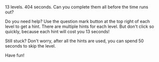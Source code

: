 13 levels. 404 seconds. Can you complete them all before the time runs out?

Do you need help? Use the question mark button at the top right of each level to get a hint. There are multiple hints for each level. But don't click so quickly, because each hint will cost you 13 seconds!

Still stuck? Don't worry, after all the hints are used, you can spend 50 seconds to skip the level.

Have fun!